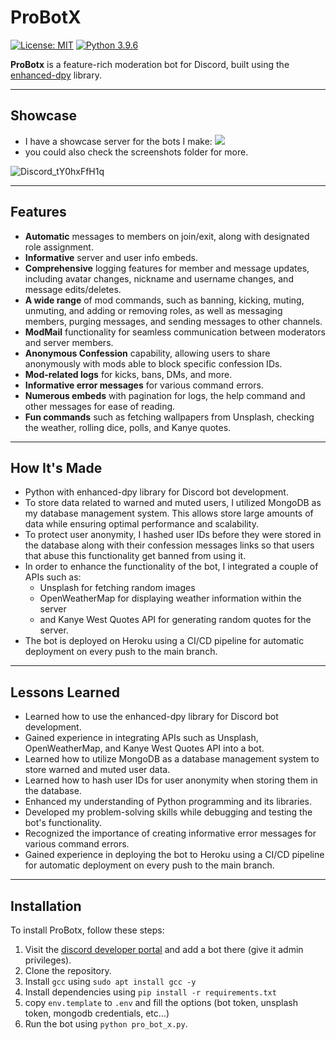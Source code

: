 # ProBotX

[![License: MIT](https://img.shields.io/badge/License-MIT-yellow.svg)](https://opensource.org/licenses/MIT)
[![Python 3.9.6](https://img.shields.io/badge/python-3.9.6-blue)](https://www.python.org/downloads/release/python-396/)

**ProBotx** is a feature-rich moderation bot for Discord, built using the [enhanced-dpy](https://github.com/iDutchy/discord.py) library.

---

## Showcase

- I have a showcase server for the bots I make: <a href="https://discord.gg/vS5D4qWDAP"><img src="https://img.shields.io/badge/Discord-7289DA?logo=discord&logoColor=white"></a>
- you could also check the screenshots folder for more.

![Discord_tY0hxFfH1q](https://user-images.githubusercontent.com/52796958/231291622-e8329b7f-fb3c-4e36-9427-cd588f723785.gif)

---

## Features

- **Automatic** messages to members on join/exit, along with designated role assignment.
- **Informative** server and user info embeds.
- **Comprehensive** logging features for member and message updates, including avatar changes, nickname and username changes, and message edits/deletes.
- **A wide range** of mod commands, such as banning, kicking, muting, unmuting, and adding or removing roles, as well as messaging members, purging messages, and sending messages to other channels.
- **ModMail** functionality for seamless communication between moderators and server members.
- **Anonymous Confession** capability, allowing users to share anonymously with mods able to block specific confession IDs.
- **Mod-related logs** for kicks, bans, DMs, and more.
- **Informative error messages** for various command errors.
- **Numerous embeds** with pagination for logs, the help command and other messages for ease of reading.
- **Fun commands** such as fetching wallpapers from Unsplash, checking the weather, rolling dice, polls, and Kanye quotes.

---

## How It's Made

- Python with enhanced-dpy library for Discord bot development.
- To store data related to warned and muted users, I utilized MongoDB as my database management system. This allows store large amounts of data while ensuring optimal performance and scalability.
- To protect user anonymity, I hashed user IDs before they were stored in the database along with their confession messages links so that users that abuse this functionality get banned from using it.
- In order to enhance the functionality of the bot, I integrated a couple of APIs such as:
  - Unsplash for fetching random images
  - OpenWeatherMap for displaying weather information within the server
  - and Kanye West Quotes API for generating random quotes for the server.
- The bot is deployed on Heroku using a CI/CD pipeline for automatic deployment on every push to the main branch.

---

## Lessons Learned

- Learned how to use the enhanced-dpy library for Discord bot development.
- Gained experience in integrating APIs such as Unsplash, OpenWeatherMap, and Kanye West Quotes API into a bot.
- Learned how to utilize MongoDB as a database management system to store warned and muted user data.
- Learned how to hash user IDs for user anonymity when storing them in the database.
- Enhanced my understanding of Python programming and its libraries.
- Developed my problem-solving skills while debugging and testing the bot's functionality.
- Recognized the importance of creating informative error messages for various command errors.
- Gained experience in deploying the bot to Heroku using a CI/CD pipeline for automatic deployment on every push to the main branch.

---

## Installation

To install ProBotx, follow these steps:

1. Visit the [discord developer portal](https://discord.com/developers/applications) and add a bot there (give it admin privileges).
2. Clone the repository.
3. Install `gcc` using `sudo apt install gcc -y`
4. Install dependencies using `pip install -r requirements.txt`
5. copy `env.template` to `.env` and fill the options (bot token, unsplash token, mongodb credentials, etc...)
6. Run the bot using `python pro_bot_x.py`.
